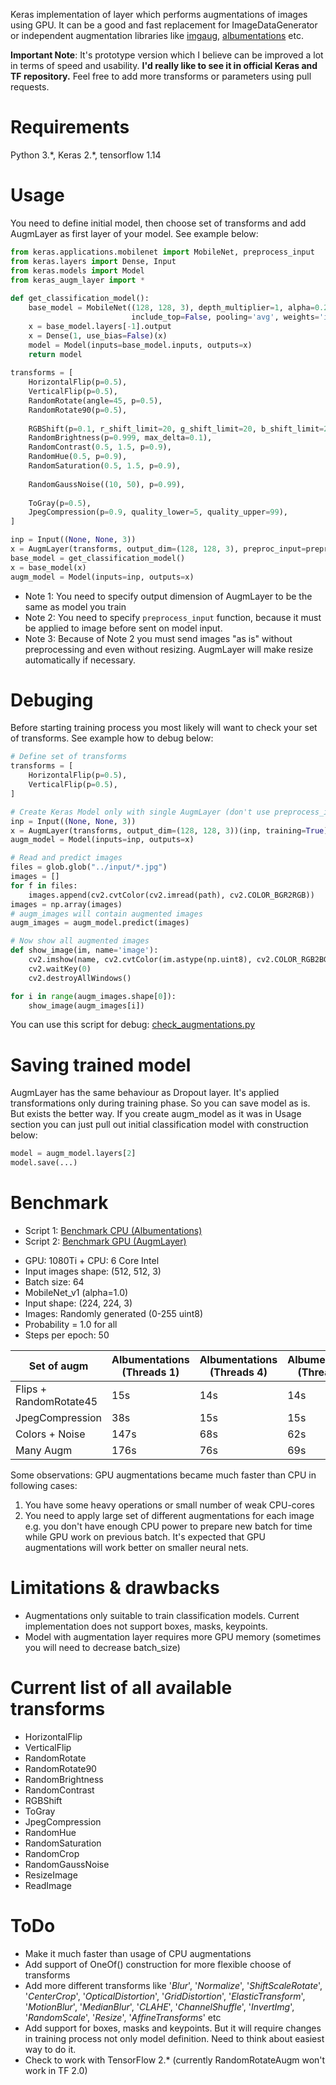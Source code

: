 Keras implementation of layer which performs augmentations of images using GPU. It can be a good and fast replacement for ImageDataGenerator or independent augmentation libraries like [imgaug](https://github.com/aleju/imgaug), [albumentations](https://github.com/albu/albumentations) etc. 

**Important Note**: It's prototype version which I believe can be improved a lot in terms of speed and usability. **I'd really like to see it in official Keras and TF repository.** Feel free to add more transforms or parameters using pull requests.

# Requirements

Python 3.\*, Keras 2.\*, tensorflow 1.14

# Usage

You need to define initial model, then choose set of transforms and add AugmLayer as first layer of your model. See example below:

```python
from keras.applications.mobilenet import MobileNet, preprocess_input
from keras.layers import Dense, Input
from keras.models import Model
from keras_augm_layer import *
    
def get_classification_model():
    base_model = MobileNet((128, 128, 3), depth_multiplier=1, alpha=0.25,
                           include_top=False, pooling='avg', weights='imagenet')
    x = base_model.layers[-1].output
    x = Dense(1, use_bias=False)(x)
    model = Model(inputs=base_model.inputs, outputs=x)
    return model
    
transforms = [
    HorizontalFlip(p=0.5),
    VerticalFlip(p=0.5),
    RandomRotate(angle=45, p=0.5),
    RandomRotate90(p=0.5),
    
    RGBShift(p=0.1, r_shift_limit=20, g_shift_limit=20, b_shift_limit=20),
    RandomBrightness(p=0.999, max_delta=0.1),
    RandomContrast(0.5, 1.5, p=0.9),
    RandomHue(0.5, p=0.9),
    RandomSaturation(0.5, 1.5, p=0.9),
    
    RandomGaussNoise((10, 50), p=0.99),
    
    ToGray(p=0.5),
    JpegCompression(p=0.9, quality_lower=5, quality_upper=99),
]

inp = Input((None, None, 3))
x = AugmLayer(transforms, output_dim=(128, 128, 3), preproc_input=preprocess_input)(inp)
base_model = get_classification_model()
x = base_model(x)
augm_model = Model(inputs=inp, outputs=x)
```

* Note 1: You need to specify output dimension of AugmLayer to be the same as model you train
* Note 2: You need to specify ```preprocess_input``` function, because it must be applied to image before sent on model input.
* Note 3: Because of Note 2 you must send images "as is" without preprocessing and even without resizing. AugmLayer will make resize automatically if necessary.  

# Debuging

Before starting training process you most likely will want to check your set of transforms. See example how to debug below:
 
```python
# Define set of transforms
transforms = [
    HorizontalFlip(p=0.5),
    VerticalFlip(p=0.5),
]

# Create Keras Model only with single AugmLayer (don't use preprocess_input and specify training=True)
inp = Input((None, None, 3))
x = AugmLayer(transforms, output_dim=(128, 128, 3))(inp, training=True)
augm_model = Model(inputs=inp, outputs=x)

# Read and predict images
files = glob.glob("../input/*.jpg")
images = []
for f in files:
    images.append(cv2.cvtColor(cv2.imread(path), cv2.COLOR_BGR2RGB))
images = np.array(images)
# augm_images will contain augmented images
augm_images = augm_model.predict(images)

# Now show all augmented images
def show_image(im, name='image'):
    cv2.imshow(name, cv2.cvtColor(im.astype(np.uint8), cv2.COLOR_RGB2BGR))
    cv2.waitKey(0)
    cv2.destroyAllWindows()

for i in range(augm_images.shape[0]):
    show_image(augm_images[i])
```

You can use this script for debug: [check_augmentations.py]()

# Saving trained model

AugmLayer has the same behaviour as Dropout layer. It's applied transformations only during training phase. So you can save model as is. 
But exists the better way. If you create augm_model as it was in Usage section you can just pull out initial classification model with 
construction below:
  
```python
model = augm_model.layers[2]
model.save(...)
```

# Benchmark

- Script 1: [Benchmark CPU (Albumentations)]()
- Script 2: [Benchmark GPU (AugmLayer)]()

* GPU: 1080Ti + CPU: 6 Core Intel
* Input images shape: (512, 512, 3)
* Batch size: 64
* MobileNet_v1 (alpha=1.0)
* Input shape: (224, 224, 3)
* Images: Randomly generated (0-255 uint8)
* Probability = 1.0 for all
* Steps per epoch: 50

| Set of augm   | Albumentations (Threads 1) | Albumentations (Threads 4) | Albumentations (Threads 6) | AugmLayer |
|---------------|----------------------------|----------------------------|----------------------------|-----------|
| Flips + RandomRotate45 | 15s | 14s | 14s | 19s |
| JpegCompression | 38s | 15s | 15s | 21s |
| Colors + Noise | 147s | 68s | 62s | 32s |
| Many Augm | 176s | 76s | 69s | 41s |

Some observations: GPU augmentations became much faster than CPU in following cases:
1) You have some heavy operations or small number of weak CPU-cores
2) You need to apply large set of different augmentations for each image
e.g. you don't have enough CPU power to prepare new batch for time while GPU work on previous batch. 
It's expected that GPU augmentations will work better on smaller neural nets.  

# Limitations & drawbacks 

* Augmentations only suitable to train classification models. Current implementation does not support boxes, masks, keypoints.
* Model with augmentation layer requires more GPU memory (sometimes you will need to decrease batch_size)

# Current list of all available transforms

* HorizontalFlip
* VerticalFlip
* RandomRotate
* RandomRotate90
* RandomBrightness
* RandomContrast
* RGBShift
* ToGray
* JpegCompression
* RandomHue
* RandomSaturation
* RandomCrop
* RandomGaussNoise
* ResizeImage
* ReadImage

# ToDo

* Make it much faster than usage of CPU augmentations
* Add support of OneOf() construction for more flexible choose of transforms
* Add more different transforms like '_Blur_', '_Normalize_', '_ShiftScaleRotate_', '_CenterCrop_', '_OpticalDistortion_', 
'_GridDistortion_', '_ElasticTransform_', '_MotionBlur_', '_MedianBlur_', '_CLAHE_', '_ChannelShuffle_', '_InvertImg_', '_RandomScale_', 
'_Resize_', '_AffineTransforms_' etc
* Add support for boxes, masks and keypoints. But it will require changes in training process not only model definition. Need to think about easiest way to do it.
* Check to work with TensorFlow 2.* (currently RandomRotateAugm won't work in TF 2.0) 
